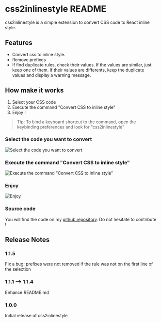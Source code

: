 # css2inlinestyle README

css2inlinestyle is a simple extension to convert CSS code to React inline style.

## Features

- Convert css to inline style.
- Remove prefixes
- If find duplicate rules, check their values. If the values are similar, just keep one of them. If their values are differents, keep the duplicate values and display a warning message.

## How make it works

1. Select your CSS code
2. Execute the command "Convert CSS to inline style"
3. Enjoy !

> Tip: To bind a keyboard shortcut to the command, open the keybinding preferences and look for "css2inlinestyle"

### Select the code you want to convert

![Select the code you want to convert](https://github.com/gpanneti/css2inlinestyle/blob/master/images/screen-1.png?raw=true)

### Execute the command "Convert CSS to inline style"

![Execute the command "Convert CSS to inline style"](https://github.com/gpanneti/css2inlinestyle/blob/master/images/screen-2.png?raw=true)

### Enjoy

![Enjoy](https://github.com/gpanneti/css2inlinestyle/blob/master/images/screen-3.png?raw=true)

### Source code
You will find the code on my [github repository](https://github.com/gpanneti/css2inlinestyle "github repository"). Do not hesitate to contribute !

## Release Notes

### 1.1.5
Fix a bug: prefixes were not removed if the rule was not on the first line of the selection

### 1.1.1 --> 1.1.4
Enhance README.md

### 1.0.0

Initial release of css2inlinestyle
